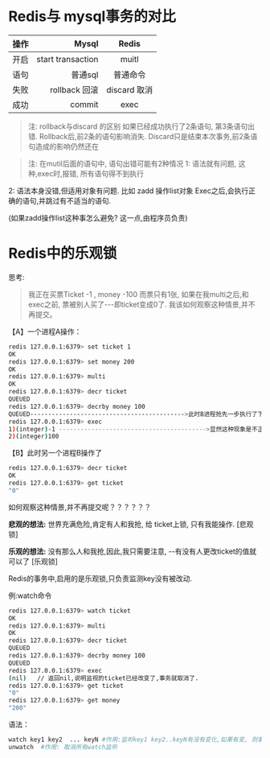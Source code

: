 
# Redis与 mysql事务的对比

| 操作   | Mysql	 | Redis |
| :-------- | --------:| :--: |
| 开启	 | start transaction | 	muitl |
| 语句	 | 普通sql	 | 普通命令 |
| 失败   | 	rollback 回滚	 | discard 取消 |
| 成功	 | commit | 	exec |

> 注: rollback与discard 的区别
如果已经成功执行了2条语句, 第3条语句出错.
Rollback后,前2条的语句影响消失.
Discard只是结束本次事务,前2条语句造成的影响仍然还在

> 注:
在mutil后面的语句中, 语句出错可能有2种情况
1: 语法就有问题, 
这种,exec时,报错, 所有语句得不到执行

2: 语法本身没错,但适用对象有问题. 比如 zadd 操作list对象
Exec之后,会执行正确的语句,并跳过有不适当的语句.

(如果zadd操作list这种事怎么避免? 这一点,由程序员负责)

# Redis中的乐观锁
思考: 
> 我正在买票Ticket -1 , money -100
而票只有1张, 如果在我multi之后,和exec之前, 票被别人买了---即ticket变成0了.
我该如何观察这种情景,并不再提交。

【A】一个进程A操作：
```bash
redis 127.0.0.1:6379> set ticket 1
OK
redis 127.0.0.1:6379> set money 200
OK
redis 127.0.0.1:6379> multi
OK
redis 127.0.0.1:6379> decr ticket
QUEUED
redis 127.0.0.1:6379> decrby money 100
QUEUED------------------------------------------->此时B进程抢先一步执行了下面的购票操作
redis 127.0.0.1:6379> exec
1)(integer)-1 ----------------------------------------->显然这种现象是不正常的，票不能为负数。
2)(integer)100
```

【B】此时另一个进程B操作了
```bash
redis 127.0.0.1:6379> decr ticket
OK
redis 127.0.0.1:6379> get ticket
"0"
```

如何观察这种情景,并不再提交呢？？？？？？


**悲观的想法:**
世界充满危险,肯定有人和我抢, 给 ticket上锁, 只有我能操作. [悲观锁]

**乐观的想法:**
没有那么人和我抢,因此,我只需要注意,
--有没有人更改ticket的值就可以了 [乐观锁]

Redis的事务中,启用的是乐观锁,只负责监测key没有被改动.

例:watch命令 
```bash
redis 127.0.0.1:6379> watch ticket
OK
redis 127.0.0.1:6379> multi
OK
redis 127.0.0.1:6379> decr ticket
QUEUED
redis 127.0.0.1:6379> decrby money 100
QUEUED
redis 127.0.0.1:6379> exec
(nil)   // 返回nil,说明监视的ticket已经改变了,事务就取消了.
redis 127.0.0.1:6379> get ticket
"0"
redis 127.0.0.1:6379> get money
"200"
```

语法：
```bash
watch key1 key2  ... keyN #作用:监听key1 key2..keyN有没有变化,如果有变, 则事务取消
unwatch  #作用: 取消所有watch监听
```
